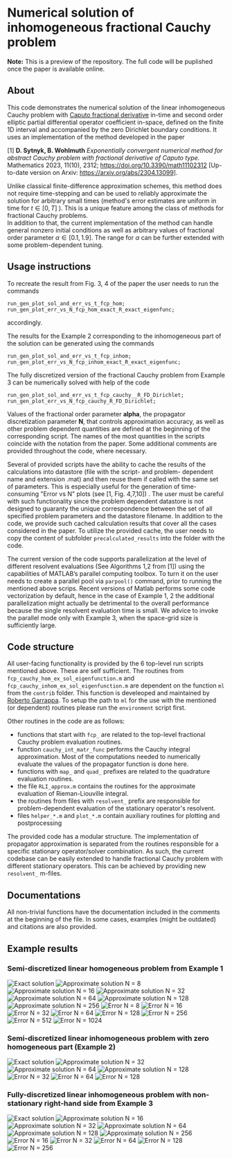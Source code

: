 Numerical solution of inhomogeneous fractional Cauchy problem 
==========================================
**Note:**
This is a preview of the repository.  The full code will be puplished once the paper is available online.


## About
This code demonstrates the numerical solution of the linear inhomogeneous Cauchy problem with [Caputo fractional derivative](https://en.wikipedia.org/wiki/Fractional_calculus#Caputo_fractional_derivative) in-time and second order elliptic partial differential operator coefficient in-space, defined on the finite 1D interval and accompanied by the zero Dirichlet boundary conditions. 
It uses an implementation of the method developed in the paper  

[1] **D. Sytnyk, B. Wohlmuth** *Exponentially convergent numerical method for abstract Cauchy problem with fractional derivative of Caputo type.* Mathematics 2023, 11(10), 2312; https://doi.org/10.3390/math11102312 [Up-to-date version on Arxiv: https://arxiv.org/abs/2304.13099]. 

Unlike classical finite-difference approximation schemes, this method does not require time-stepping and can be used to reliably approximate the solution for arbitrary small times (method's error estimates are uniform in time for $`t \in [0, T]`$ ). 
This is a unique feature among the class of methods for fractional Cauchy problems.  
In addition to that, the current implementation of the method can handle general nonzero initial conditions as well as arbitrary values of fractional order parameter $`\alpha \in [0.1, 1.9]`$. 
The range for $`\alpha`$ can be further extended with some problem-dependent tuning.

## Usage instructions
To recreate the result from Fig. 3, 4 of the paper the user needs to run the commands
```
run_gen_plot_sol_and_err_vs_t_fcp_hom;  
run_gen_plot_err_vs_N_fcp_hom_exact_R_exact_eigenfunc;
```
accordingly.

The results for the Example 2 corresponding to the inhomogeneous part of the solution can be generated using the commands
```
run_gen_plot_sol_and_err_vs_t_fcp_inhom;  
run_gen_plot_err_vs_N_fcp_inhom_exact_R_exact_eigenfunc;
```

The fully discretized version of the fractional Cauchy problem from Example 3 can be numerically solved with help of the code
```
run_gen_plot_sol_and_err_vs_t_fcp_cauchy__R_FD_Dirichlet;   
run_gen_plot_err_vs_N_fcp_cauchy_R_FD_Dirichlet;
```

Values of the fractional order parameter **alpha**, the propagator discretization parameter **N**, that controls approximation accuracy, as well as other problem dependent quantities are defined at the beginning of the corresponding script. 
The names of the most quantities in the scripts coincide with the notation from the paper. 
Some additional comments are provided throughout the code, where necessary.

Several of provided scripts have the ability to cache the results of the calculations into datastore (file with the script- and problem- dependent name and extension .mat) and then reuse them if called with the same set of parameters. 
This is especially useful for the generation of time-consuming "Error vs N" plots (see [1, Fig. 4,7,10]) .
The user must be careful with such functionality since the problem dependent datastore is not designed to guaranty the unique correspondence between the set of all specified problem parameters and the datastore filename. 
In addition to the code, we provide such cached calculation results that cover all the cases considered in the paper. 
To utilize the provided cache, the user needs to copy the content of subfolder `precalculated_results` into the folder with the code.

The current version of the code supports parallelization at the level of different resolvent evaluations (See Algorithms 1,2 from [1]) using the capabilities of MATLAB’s parallel computing toolbox. 
To turn it on the user needs to create a parallel pool via `parpool()` command, prior to running the mentioned above scrips.
Recent versions of Matlab performs some code vectorization by default, hence in the case of Example 1, 2 the additional parallelization might actually be detrimental to the overall performance because the single resolvent evaluation time is small. 
We advice to invoke the parallel mode only with Example 3, when the space-grid size is sufficiently large.  

## Code structure
All user-facing functionality is provided by the 6 top-level run scripts mentioned above.
These are self sufficient. 
The routines from `fcp_cauchy_hom_ex_sol_eigenfunction.m` and `fcp_cauchy_inhom_ex_sol_eigenfunction.m` are dependent on the function `ml` from the `contrib` folder. 
This function is develeoped and maintained by [Roberto Garrappa](https://www.mathworks.com/matlabcentral/fileexchange/48154-the-mittag-leffler-function?tab=reviews%2F1965593). 
To setup the path to `ml` for the use with the mentioned (or dependent) routines please run the `environment` script first.

Other routines in the code are as follows:

  - functions that start with `fcp_` are related to the top-level fractional Cauchy problem evaluation routines.
  - function `cauchy_int_matr_func` performs the Cauchy integral approximation. Most of the computations needed to numerically evaluate the values of the propagator function is done here. 
  - functions with `map_` and `quad_` prefixes are related to the quadrature evaluation routines.
  - the file `RLI_approx.m` contains the routines for the approximate evaluation of Rieman-Liouville integral.
  - the routines from files with `resolvent_` prefix are responsible for problem-dependent evaluation of the stationary operator's resolvent. 
  - files `helper_*.m` and `plot_*.m` contain auxiliary routines for plotting and postprocessing  

The provided code has a modular structure. 
The implementation of propagator approximation is separated from the routines responsible for a specific stationary operator/solver combination. 
As such, the current codebase can be easily extended to handle fractional Cauchy problem with different stationary operators.
This can be achieved by providing new `resolvent_` m-files.

## Documentations
All non-trivial functions have the documentation included in the comments at the beginning of the file.
In some cases, examples (might be outdated) and citations are also provided.

## Example results
### Semi-discretized linear homogeneous problem from Example 1
![Exact solution](figures/cauchy_hom_sol_err_vs_t1.png)
![Approximate solution N = 8](figures/cauchy_hom_sol_err_vs_t2.png)
![Approximate solution N = 16](figures/cauchy_hom_sol_err_vs_t3.png)
![Approximate solution N = 32](figures/cauchy_hom_sol_err_vs_t4.png)
![Approximate solution N = 64](figures/cauchy_hom_sol_err_vs_t5.png)
![Approximate solution N = 128](figures/cauchy_hom_sol_err_vs_t6.png)
![Approximate solution N = 256](figures/cauchy_hom_sol_err_vs_t7.png)
![Error N = 8](figures/cauchy_hom_sol_err_vs_t10.png)
![Error N = 16](figures/cauchy_hom_sol_err_vs_t11.png)
![Error N = 32](figures/cauchy_hom_sol_err_vs_t12.png)
![Error N = 64](figures/cauchy_hom_sol_err_vs_t13.png)
![Error N = 128](figures/cauchy_hom_sol_err_vs_t14.png)
![Error N = 256](figures/cauchy_hom_sol_err_vs_t15.png)
![Error N = 512](figures/cauchy_hom_sol_err_vs_t16.png)
![Error N = 1024](figures/cauchy_hom_sol_err_vs_t17.png)

### Semi-discretized linear inhomogeneous problem with zero homogeneous part (Example 2)
![Exact solution](figures/cauchy_inhom_sol_err_vs_t1.png)
![Approximate solution N = 32](figures/cauchy_inhom_sol_err_vs_t2.png)
![Approximate solution N = 64](figures/cauchy_inhom_sol_err_vs_t3.png)
![Approximate solution N = 128](figures/cauchy_inhom_sol_err_vs_t4.png)
![Error N = 32](figures/cauchy_inhom_sol_err_vs_t5.png)
![Error N = 64](figures/cauchy_inhom_sol_err_vs_t6.png)
![Error N = 128](figures/cauchy_inhom_sol_err_vs_t7.png)

### Fully-discretized linear inhomogeneous problem with non-stationary right-hand side from Example 3
![Exact solution](figures/cauchy_fully_discretized_sol_err_vs_t1.png)
![Approximate solution N = 16](figures/cauchy_fully_discretized_sol_err_vs_t2.png)
![Approximate solution N = 32](figures/cauchy_fully_discretized_sol_err_vs_t3.png)
![Approximate solution N = 64](figures/cauchy_fully_discretized_sol_err_vs_t4.png)
![Approximate solution N = 128](figures/cauchy_fully_discretized_sol_err_vs_t5.png)
![Approximate solution N = 256](figures/cauchy_fully_discretized_sol_err_vs_t6.png)
![Error N = 16](figures/cauchy_fully_discretized_sol_err_vs_t7.png)
![Error N = 32](figures/cauchy_fully_discretized_sol_err_vs_t8.png)
![Error N = 64](figures/cauchy_fully_discretized_sol_err_vs_t9.png)
![Error N = 128](figures/cauchy_fully_discretized_sol_err_vs_t10.png)
![Error N = 256](figures/cauchy_fully_discretized_sol_err_vs_t11.png)

